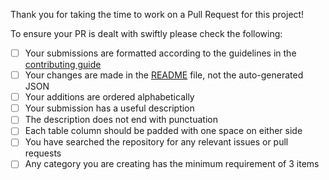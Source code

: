 Thank you for taking the time to work on a Pull Request for this project!

To ensure your PR is dealt with swiftly please check the following:

- [ ] Your submissions are formatted according to the guidelines in the [contributing guide](CONTRIBUTING.md)
- [ ] Your changes are made in the [README](../README.md) file, not the auto-generated JSON 
- [ ] Your additions are ordered alphabetically
- [ ] Your submission has a useful description
- [ ] The description does not end with punctuation
- [ ] Each table column should be padded with one space on either side
- [ ] You have searched the repository for any relevant issues or pull requests
- [ ] Any category you are creating has the minimum requirement of 3 items
